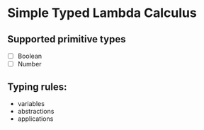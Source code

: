 # Simple Typed Lambda Calculus

## Supported primitive types

- [ ] Boolean
- [ ] Number

## Typing rules:

- variables
- abstractions
- applications
